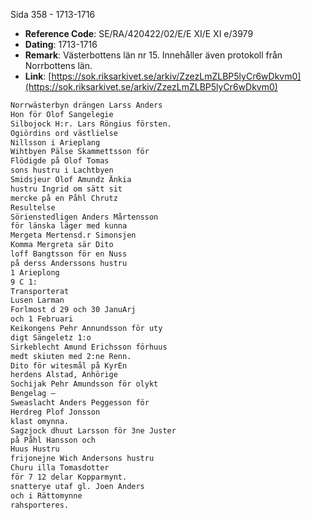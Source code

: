 Sida 358 - 1713-1716

- **Reference Code**: SE/RA/420422/02/E/E XI/E XI e/3979
- **Dating**: 1713-1716
- **Remark**: Västerbottens län nr 15. Innehåller även protokoll från Norrbottens län.
- **Link**: [https://sok.riksarkivet.se/arkiv/ZzezLmZLBP5lyCr6wDkvm0](https://sok.riksarkivet.se/arkiv/ZzezLmZLBP5lyCr6wDkvm0)

```txt linenums="1"
Norrwästerbyn drängen Larss Anders
Hon för Olof Sangelegie
Silbojock H:r. Lars Röngius försten.
Ogiördins ord västlielse
Nillsson i Arieplang
Wihtbyen Pälse Skammettsson för
Flödigde på Olof Tomas
sons hustru i Lachtbyen
Smidsjeur Olof Amundz Änkia
hustru Ingrid om sätt sit
mercke på en Påhl Chrutz
Resultelse
Sörienstedligen Anders Mårtensson
för länska läger med kunna
Mergeta Mertensd.r Simonsjen
Komma Mergreta sär Dito
loff Bangtsson för en Nuss
på derss Anderssons hustru
1 Arieplong
9 C 1:
Transporterat
Lusen Larman
Forlmost d 29 och 30 JanuArj
och 1 Februari
Keikongens Pehr Annundsson för uty
digt Sängeletz 1:o
Sirkeblecht Amund Erichsson förhuus
medt skiuten med 2:ne Renn.
Dito för witesmål på KyrEn
herdens Alstad, Anhörige
Sochijak Pehr Amundsson för olykt
Bengelag —
Sweaslacht Anders Peggesson för
Herdreg Plof Jonsson
klast omynna.
Sagzjock dhuut Larsson för 3ne Juster
på Påhl Hansson och
Huus Hustru
frijonejne Wich Andersons hustru
Churu illa Tomasdotter
för 7 12 delar Kopparmynt.
snatterye utaf gl. Joen Anders
och i Rättomynne
rahsporteres.
```
